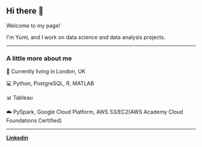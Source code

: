 ## Hi there 👋

Welcome to my page!

I'm Yumi, and I work on data science and data analysis projects.

---

### A little more about me
:round_pushpin: Currently living in London, UK

:computer: Python, PostgreSQL, R, MATLAB

:bar_chart: Tableau

:cloud: PySpark, Google Cloud Platform, AWS S3/EC2(AWS Academy Cloud Foundations Certified)

---

[**Linkedin**](https://www.linkedin.com/in/yumi-h)

<!--
**yumi-h-1/yumi-h-1** is a ✨ _special_ ✨ repository because its `README.md` (this file) appears on your GitHub profile.

Here are some ideas to get you started:

- 🔭 I’m currently working on ...
- 🌱 I’m currently learning ...
- 👯 I’m looking to collaborate on ...
- 🤔 I’m looking for help with ...
- 💬 Ask me about ...
- 📫 How to reach me: ...
- 😄 Pronouns: ...
- ⚡ Fun fact: ...
-->
